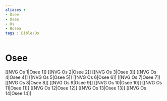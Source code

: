 ```yaml
---
aliases : 
- Osee
- Osée
- Os
- Hosea
tags : Bible/Os
---
```


# Osee

[[NVG Os 1|Osee 1]]
[[NVG Os 2|Osee 2]]
[[NVG Os 3|Osee 3]]
[[NVG Os 4|Osee 4]]
[[NVG Os 5|Osee 5]]
[[NVG Os 6|Osee 6]]
[[NVG Os 7|Osee 7]]
[[NVG Os 8|Osee 8]]
[[NVG Os 9|Osee 9]]
[[NVG Os 10|Osee 10]]
[[NVG Os 11|Osee 11]]
[[NVG Os 12|Osee 12]]
[[NVG Os 13|Osee 13]]
[[NVG Os 14|Osee 14]]
